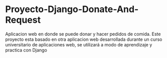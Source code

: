 # Proyecto-Django-Donate-And-Request
 Aplicacion web en donde se puede donar y hacer pedidos de comida. Este proyecto esta basado en otra aplicacion web desarrollada durante un curso universitario de aplicaciones web, se utilizará a modo de aprendizaje y practica con Django
